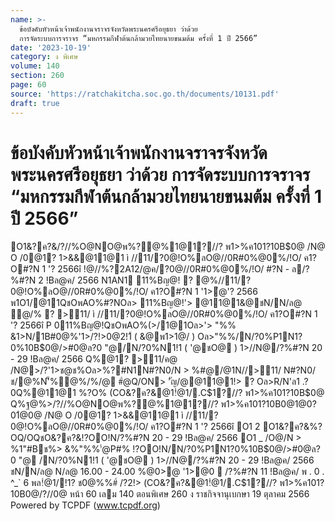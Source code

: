 ```yaml
---
name: >-
  ข้อบังคับหัวหน้าเจ้าพนักงานจราจรจังหวัดพระนครศรีอยุธยา ว่าด้วย
  การจัดระบบการจราจร “มหกรรมกีฬาต้นกล้ามวยไทยนายขนมต้ม ครั้งที่ 1 ปี 2566”
date: '2023-10-19'
category: ง พิเศษ
volume: 140
section: 260
page: 60
source: 'https://ratchakitcha.soc.go.th/documents/10131.pdf'
draft: true
---
```


# ข้อบังคับหัวหน้าเจ้าพนักงานจราจรจังหวัดพระนครศรีอยุธยา ว่าด้วย การจัดระบบการจราจร “มหกรรมกีฬาต้นกล้ามวยไทยนายขนมต้ม ครั้งที่ 1 ปี 2566”

O1&?ค?&/?//%O@NO@พ%?@%1@1?//? พ1>%ค101?10B$0@ /N@ O /0@1? 1>&&@11@1 ì //11/?0@!O%ลO@//0R#0%@0%/!O/ ค1?O#?N 1 '? 2566î !@//%?2A12/@ค/?0@//0R#0%@0%/!O/ #?N - ล/?%#?N 2 !Bล@ค/ 2566 N1AN1 11%Bญ@! ? @%//11/?0@!O%ลO@//0R#0%@0%/!O/ ค1?O#?N 1 '1>ํ@'? 2566 พ1O1/@11QชOพAO%#?NOล> 11%Bญ@!'> @11@1&@ชN/N/ล@ ํ@/% ? >11/ ì //11/?0@!O%ลO@//0R#0%@0%/!O/ ค1?O#?N 1 '? 2566î P 011%Bญ@!QชOพAO%(>/1@1Oล>'> "%% &1>N/1B#0@%'1>/?!>0@2!1์ ( &@พ1>1@/ ) Oล>"%%/N/?0%P1N1?0%10B$0@/>#0@ล?0 "@/N/?0%N1!1 ( '@ชO@ ) 1>//N@/?%#?N 20 - 29 !Bล@ค/ 2566 Q%@1? >11/ค@ /N@>/?'1>ช@ช%Oล>%?#N1N#?N0/N > %#@/@1N//>11/ N#?N0/ช/@%N'็%ํ@%/%/@ #ํ@Q/ON> 'ัญ/@@11@1!> ? Oล>R/N'ล1 .?0Q%@11@1 %?O% (CO&?ค?&@1!ํ@1/.C$1?//? พ1>%ค101?10B$0@ Q%ฐ@%>/?//%O@NO@พ%?@%1@1?//? พ1>%ค101?10B$0@ 1@0?01ํ@%@!@/ค/@/Q%/@!1@ 139 O/Nพ1>1@ช&?ญญ?!>1@1#@& พ . 0 . 2522 '1>1&คํ@2?N2ํ@%?@%!ํ@1/O/Nช@!> #?N 62/2566 N1AN1 O!N!?O/?//%O@NO@พ%?@% 1@1!@/พ1>1@ช&?ญญ?!>1@1#@& พ . 0 . 2522 @R O 11O1&?ค?&R/O ? !N1R'%?O O1 1 O1&?ค?&%?ON1?0/N@ ì O1&?ค?&/?//%O@NO@พ%?@%1@1?//? พ1>%ค101?10B$0@ /N@ O /0@1? 1>&&@11@1 ì //11/?0@!O%ลO@//0R#0%@0%/!O/ ค1?O#?N 1 '? 2566î O1 2 O1&?ค?&%?OQ/OQชO&?ค?&!?OO!N/?%#?N 20 - 29 !Bล@ค/ 2566 O1 _ /O@/N > %1"#Bช%> &%"%%'่@P#% !?OO!N/N/?0%P1N1?0%10B$0@/>#0@ล?0 "@ /N/?0%N1!1 ( '@ชO@ ) 1>//N@/?%#?N 20 - 29 !Bล@ค/ 2566 ชN/N/ล@ N/ล@ 16.00 - 24.00 %@0>@ '1>@0  /?%#?N 11 !Bล@ค/ พ . 0 . ^_` 6 พล!ํ@1/!1? ช0@%%#์ /?2!> (CO&?ค?&@1!ํ@1/.C$1?//? พ1>%ค101?10B$0@ /?//%O@NO@พ%?@%1@1?//? พ1>%ค101?10B$0@ หน้า 60 เลม 140 ตอนพิเศษ 260 ง ราชกิจจานุเบกษา 19 ตุลาคม 2566 Powered by TCPDF (www.tcpdf.org)
